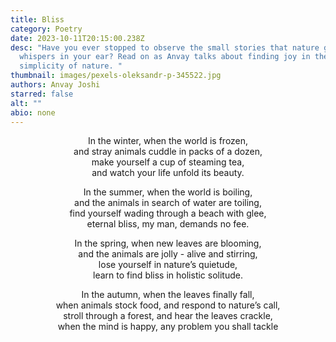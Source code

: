 ```yaml
---
title: Bliss
category: Poetry
date: 2023-10-11T20:15:00.238Z
desc: "Have you ever stopped to observe the small stories that nature gently
  whispers in your ear? Read on as Anvay talks about finding joy in the
  simplicity of nature. "
thumbnail: images/pexels-oleksandr-p-345522.jpg
authors: Anvay Joshi
starred: false
alt: ""
abio: none
---
```


<!--StartFragment-->

<p style="text-align: center;align:center;">In the winter, when the world is frozen,<br>and stray animals cuddle in packs of a dozen,<br>make yourself a cup of steaming tea,<br>and watch your life unfold its beauty.</p>

<p style="text-align: center;align:center;">In the summer, when the world is boiling,<br>and the animals in search of water are toiling,<br>find yourself wading through a beach with glee,<br>eternal bliss, my man, demands no fee.</p>

<p style="text-align: center;align:center;">In the spring, when new leaves are blooming,<br>and the animals are jolly - alive and stirring,<br>lose yourself in nature’s quietude,<br>learn to find bliss in holistic solitude.</p>

<p style="text-align: center;align:center;">In the autumn, when the leaves finally fall,<br>when animals stock food, and respond to nature’s call,<br>stroll through a forest, and hear the leaves crackle,<br>when the mind is happy, any problem you shall tackle</p>

<!--EndFragment-->

